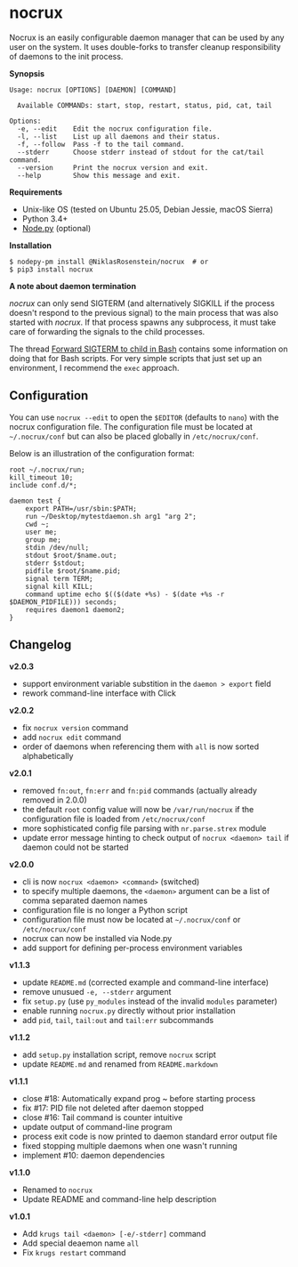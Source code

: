 # nocrux

Nocrux is an easily configurable daemon manager that can be used by any user
on the system. It uses double-forks to transfer cleanup responsibility of
daemons to the init process.

__Synopsis__

```
Usage: nocrux [OPTIONS] [DAEMON] [COMMAND]

  Available COMMANDs: start, stop, restart, status, pid, cat, tail

Options:
  -e, --edit    Edit the nocrux configuration file.
  -l, --list    List up all daemons and their status.
  -f, --follow  Pass -f to the tail command.
  --stderr      Choose stderr instead of stdout for the cat/tail command.
  --version     Print the nocrux version and exit.
  --help        Show this message and exit.
```

__Requirements__

- Unix-like OS (tested on Ubuntu 25.05, Debian Jessie, macOS Sierra)
- Python 3.4+
- [Node.py] (optional)

[Node.py]: https://github.com/nodepy/nodepy

__Installation__

    $ nodepy-pm install @NiklasRosenstein/nocrux  # or
    $ pip3 install nocrux

__A note about daemon termination__

*nocrux* can only send SIGTERM (and alternatively SIGKILL if the process
doesn't respond to the previous signal) to the main process that was also
started with *nocrux*. If that process spawns any subprocess, it must take
care of forwarding the signals to the child processes.

The thread [Forward SIGTERM to child in Bash][0] contains some information on
doing that for Bash scripts. For very simple scripts that just set up an
environment, I recommend the `exec` approach.

  [0]: http://unix.stackexchange.com/q/146756/73728

## Configuration

You can use `nocrux --edit` to open the `$EDITOR` (defaults to `nano`) with
the nocrux configuration file. The configuration file must be located at
`~/.nocrux/conf` but can also be placed globally in `/etc/nocrux/conf`.

Below is an illustration of the configuration format:

    root ~/.nocrux/run;
    kill_timeout 10;
    include conf.d/*;

    daemon test {
        export PATH=/usr/sbin:$PATH;
        run ~/Desktop/mytestdaemon.sh arg1 "arg 2";
        cwd ~;
        user me;
        group me;
        stdin /dev/null;
        stdout $root/$name.out;
        stderr $stdout;
        pidfile $root/$name.pid;
        signal term TERM;
        signal kill KILL;
        command uptime echo $(($(date +%s) - $(date +%s -r $DAEMON_PIDFILE))) seconds;
        requires daemon1 daemon2;
    }

## Changelog

__v2.0.3__

- support environment variable substition in the `daemon > export` field
- rework command-line interface with Click

__v2.0.2__

- fix `nocrux version` command
- add `nocrux edit` command
- order of daemons when referencing them with `all` is now sorted alphabetically

__v2.0.1__

* removed `fn:out`, `fn:err` and `fn:pid` commands (actually already removed in 2.0.0)
* the default `root` config value will now be `/var/run/nocrux` if the
  configuration file is loaded from `/etc/nocrux/conf`
* more sophisticated config file parsing with `nr.parse.strex` module
* update error message hinting to check output of `nocrux <daemon> tail` if
  daemon could not be started

__v2.0.0__

* cli is now `nocrux <daemon> <command>` (switched)
* to specify multiple daemons, the `<daemon>` argument can be a list of
  comma separated daemon names
* configuration file is no longer a Python script
* configuration file must now be located at `~/.nocrux/conf` or
  `/etc/nocrux/conf`
* nocrux can now be installed via Node.py
* add support for defining per-process environment variables

__v1.1.3__

* update `README.md` (corrected example and command-line interface)
* remove unusued `-e, --stderr` argument
* fix `setup.py` (use `py_modules` instead of the invalid `modules` parameter)
* enable running `nocrux.py` directly without prior installation
* add `pid`, `tail`, `tail:out` and `tail:err` subcommands

__v1.1.2__

* add `setup.py` installation script, remove `nocrux` script
* update `README.md` and renamed from `README.markdown`

__v1.1.1__

* close #18: Automatically expand prog ~ before starting process
* fix #17: PID file not deleted after daemon stopped
* close #16: Tail command is counter intuitive
* update output of command-line program
* process exit code is now printed to daemon standard error output file
* fixed stopping multiple daemons when one wasn't running
* implement #10: daemon dependencies

__v1.1.0__

* Renamed to `nocrux`
* Update README and command-line help description

__v1.0.1__

* Add `krugs tail <daemon> [-e/-stderr]` command
* Add special deaemon name `all`
* Fix `krugs restart` command
